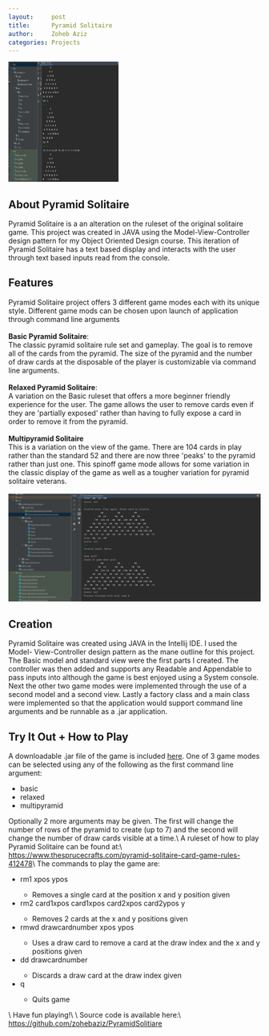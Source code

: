 ```yaml
---
layout:     post
title:      Pyramid Solitaire
author:     Zoheb Aziz
categories: Projects
---
```

<p>
    <img src="/assets/BPS.png" width="220" height="240" />
</p>

<!--excerpt-->

## About Pyramid Solitaire
Pyramid Solitaire is a an alteration on the ruleset of the original solitaire
game. This project was created in JAVA using the Model-View-Controller design
pattern for my Object Oriented Design course. This iteration of Pyramid Solitaire
has a text based display and interacts with the user through text based inputs
read from the console.
## Features
Pyramid Solitaire project offers 3 different game modes each with its unique
style. Different game mods can be chosen upon launch of application through
command line arguments\
\
<Strong>Basic Pyramid Solitaire</Strong>:\
The classic pyramid solitaire rule set and gameplay. The goal is to remove all of
the cards from the pyramid. The size of the pyramid and the number of draw cards
at the disposable of the player is customizable via command line arguments.\
\
<Strong>Relaxed Pyramid Solitaire</Strong>:\
A variation on the Basic ruleset that offers a more beginner friendly experience
for the user. The game allows the user to remove cards even if they are 'partially
exposed' rather than having to fully expose a card in order to remove it from the
pyramid.\
\
<Strong>Multipyramid Solitaire</Strong>\
This is a variation on the view of the game. There are 104 cards in play rather
than the standard 52 and there are now three 'peaks' to the pyramid rather than just
one. This spinoff game mode allows for some variation in the classic display of
the game as well as a tougher variation for pyramid solitaire veterans.\
\
![Multipyramid](/assets/MPS.png)
## Creation
Pyramid Solitaire was created using JAVA in the Intellij IDE. I used the Model-
View-Controller design pattern as the mane outline for this project. The Basic
model and standard view were the first parts I created. The controller was then
added and supports any Readable and Appendable to pass inputs into although
the game is best enjoyed using a System console. Next the other two game modes
were implemented through the use of a second model and a second view. Lastly a
factory class and a main class were implemented so that the application would
support command line arguments and be runnable as a .jar application.
## Try It Out + How to Play
A downloadable .jar file of the game is included [here](/assets/pyramidsolitaire.jar).
One of 3 game modes can be selected using any of the following as the first
command line argument:
<ul>
  <li>basic</li>
  <li>relaxed</li>
  <li>multipyramid</li>
</ul>
Optionally 2 more arguments may be given. The first will change the number of
rows of the pyramid to create (up to 7) and the second will change the number
of draw cards visible at a time.\
A ruleset of how to play Pyramid Solitaire can be found at:\
<a href="https://www.thesprucecrafts.com/pyramid-solitaire-card-game-rules-412478">
https://www.thesprucecrafts.com/pyramid-solitaire-card-game-rules-412478</a>\
The commands to play the game are:
<ul>
  <li>rm1 xpos ypos</li>
    <ul>
      <li>Removes a single card at the position x and y position given</li>
    </ul>
  <li>rm2 card1xpos card1xpos card2xpos card2ypos y</li>
    <ul>
      <li>Removes 2 cards at the x and y positions given</li>
    </ul>
  <li>rmwd drawcardnumber xpos ypos</li>
    <ul>
      <li>Uses a draw card to remove a card at the draw index and the x and y positions given</li>
    </ul>
  <li>dd drawcardnumber</li>
    <ul>
      <li>Discards a draw card at the draw index given</li>
    </ul>
  <li>q</li>
    <ul>
      <li>Quits game</li>
    </ul>
</ul>
\
Have fun playing!\
\
Source code is available here:\
<a href="https://github.com/zohebaziz/PyramidSolitiare">https://github.com/zohebaziz/PyramidSolitiare</a>
